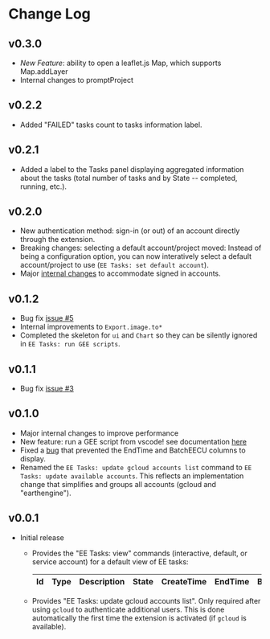 # Change Log

## v0.3.0

- *New Feature*: ability to open a leaflet.js Map, which supports Map.addLayer
- Internal changes to promptProject

## v0.2.2

- Added "FAILED" tasks count to tasks information label.

## v0.2.1 

- Added a label to the Tasks panel displaying aggregated information about the tasks (total number of tasks and by State -- completed, running, etc.).

## v0.2.0

- New authentication method: sign-in (or out) of an account directly through the extension.
- Breaking changes: selecting a default account/project moved: Instead of being a configuration option, you can now interatively select a default account/project to use (`EE Tasks: set default account`).
- Major [internal changes](https://github.com/lopezvoliver/eetasks/commit/2207a5331388bb69831bd15d54d8b38fa07cacad#comments) to accommodate signed in accounts.

## v0.1.2

- Bug fix [issue #5](https://github.com/gee-community/eetasks/issues/5) 
- Internal improvements to `Export.image.to*`
- Completed the skeleton for `ui` and `Chart` so they can be silently ignored in `EE Tasks: run GEE scripts`.

## v0.1.1

- Bug fix [issue #3](https://github.com/gee-community/eetasks/issues/3) 


## v0.1.0

- Major internal changes to improve performance
- New feature: run a GEE script from vscode! see documentation [here](https://github.com/gee-community/eetasks/blob/main/docs/runGEEscripts.md)
- Fixed a [bug](https://github.com/gee-community/eetasks/issues/1) that prevented the EndTime and BatchEECU columns to display. 
- Renamed the `EE Tasks: update gcloud accounts list` command to `EE Tasks: update available accounts`. This reflects an implementation change that simplifies and groups all accounts (gcloud and "earthengine").  


## v0.0.1

- Initial release
    - Provides the "EE Tasks: view" commands (interactive, default, or service account) for a default view of EE tasks:

        | Id | Type | Description | State | CreateTime | EndTime | BatchEECU |  
        | --- | --- | --- | --- | --- | --- | --- |  

    - Provides "EE Tasks: update gcloud accounts list". Only required after using `gcloud` to authenticate additional users. This is done automatically the first time the extension is activated (if `gcloud` is available). 
